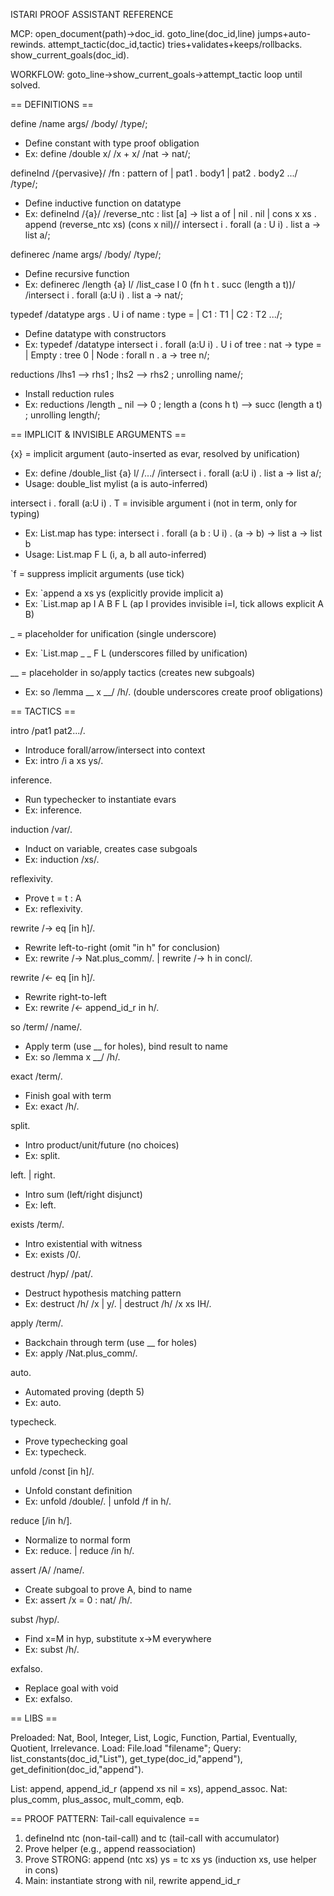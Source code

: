 ISTARI PROOF ASSISTANT REFERENCE

MCP: open_document(path)→doc_id. goto_line(doc_id,line) jumps+auto-rewinds. attempt_tactic(doc_id,tactic) tries+validates+keeps/rollbacks. show_current_goals(doc_id).

WORKFLOW: goto_line→show_current_goals→attempt_tactic loop until solved.

== DEFINITIONS ==

define /name args/ /body/ /type/;
- Define constant with type proof obligation
- Ex: define /double x/ /x + x/ /nat -> nat/;

defineInd /{pervasive}/ /fn : pattern of | pat1 . body1 | pat2 . body2 .../ /type/;
- Define inductive function on datatype
- Ex: defineInd /{a}/ /reverse_ntc : list [a] -> list a of | nil . nil | cons x xs . append (reverse_ntc xs) (cons x nil)// intersect i . forall (a : U i) . list a -> list a/;

definerec /name args/ /body/ /type/;
- Define recursive function
- Ex: definerec /length {a} l/ /list_case l 0 (fn h t . succ (length a t))/ /intersect i . forall (a:U i) . list a -> nat/;

typedef /datatype args . U i of name : type = | C1 : T1 | C2 : T2 .../;
- Define datatype with constructors
- Ex: typedef /datatype intersect i . forall (a:U i) . U i of tree : nat -> type = | Empty : tree 0 | Node : forall n . a -> tree n/;

reductions /lhs1 --> rhs1 ; lhs2 --> rhs2 ; unrolling name/;
- Install reduction rules
- Ex: reductions /length _ nil --> 0 ; length a (cons h t) --> succ (length a t) ; unrolling length/;

== IMPLICIT & INVISIBLE ARGUMENTS ==

{x} = implicit argument (auto-inserted as evar, resolved by unification)
- Ex: define /double_list {a} l/ /.../ /intersect i . forall (a:U i) . list a -> list a/;
- Usage: double_list mylist (a is auto-inferred)

intersect i . forall (a:U i) . T = invisible argument i (not in term, only for typing)
- Ex: List.map has type: intersect i . forall (a b : U i) . (a -> b) -> list a -> list b
- Usage: List.map F L (i, a, b all auto-inferred)

`f = suppress implicit arguments (use tick)
- Ex: `append a xs ys (explicitly provide implicit a)
- Ex: `List.map ap I A B F L (ap I provides invisible i=I, tick allows explicit A B)

_ = placeholder for unification (single underscore)
- Ex: `List.map _ _ F L (underscores filled by unification)

__ = placeholder in so/apply tactics (creates new subgoals)
- Ex: so /lemma __ x __/ /h/. (double underscores create proof obligations)

== TACTICS ==

intro /pat1 pat2.../.
- Introduce forall/arrow/intersect into context
- Ex: intro /i a xs ys/.

inference.
- Run typechecker to instantiate evars
- Ex: inference.

induction /var/.
- Induct on variable, creates case subgoals
- Ex: induction /xs/.

reflexivity.
- Prove t = t : A
- Ex: reflexivity.

rewrite /-> eq [in h]/.
- Rewrite left-to-right (omit "in h" for conclusion)
- Ex: rewrite /-> Nat.plus_comm/. | rewrite /-> h in concl/.

rewrite /<- eq [in h]/.
- Rewrite right-to-left
- Ex: rewrite /<- append_id_r in h/.

so /term/ /name/.
- Apply term (use __ for holes), bind result to name
- Ex: so /lemma x __/ /h/.

exact /term/.
- Finish goal with term
- Ex: exact /h/.

split.
- Intro product/unit/future (no choices)
- Ex: split.

left. | right.
- Intro sum (left/right disjunct)
- Ex: left.

exists /term/.
- Intro existential with witness
- Ex: exists /0/.

destruct /hyp/ /pat/.
- Destruct hypothesis matching pattern
- Ex: destruct /h/ /x | y/. | destruct /h/ /x xs IH/.

apply /term/.
- Backchain through term (use __ for holes)
- Ex: apply /Nat.plus_comm/.

auto.
- Automated proving (depth 5)
- Ex: auto.

typecheck.
- Prove typechecking goal
- Ex: typecheck.

unfold /const [in h]/.
- Unfold constant definition
- Ex: unfold /double/. | unfold /f in h/.

reduce [/in h/].
- Normalize to normal form
- Ex: reduce. | reduce /in h/.

assert /A/ /name/.
- Create subgoal to prove A, bind to name
- Ex: assert /x = 0 : nat/ /h/.

subst /hyp/.
- Find x=M in hyp, substitute x→M everywhere
- Ex: subst /h/.

exfalso.
- Replace goal with void
- Ex: exfalso.

== LIBS ==

Preloaded: Nat, Bool, Integer, List, Logic, Function, Partial, Eventually, Quotient, Irrelevance.
Load: File.load "filename";
Query: list_constants(doc_id,"List"), get_type(doc_id,"append"), get_definition(doc_id,"append").

List: append, append_id_r (append xs nil = xs), append_assoc.
Nat: plus_comm, plus_assoc, mult_comm, eqb.

== PROOF PATTERN: Tail-call equivalence ==

1. defineInd ntc (non-tail-call) and tc (tail-call with accumulator)
2. Prove helper (e.g., append reassociation)
3. Prove STRONG: append (ntc xs) ys = tc xs ys (induction xs, use helper in cons)
4. Main: instantiate strong with nil, rewrite append_id_r